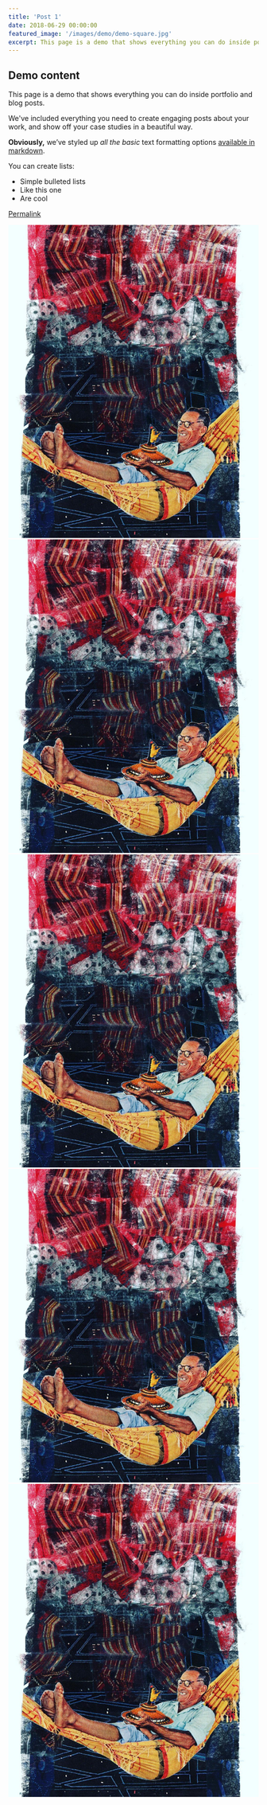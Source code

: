 ```yaml
---
title: 'Post 1'
date: 2018-06-29 00:00:00
featured_image: '/images/demo/demo-square.jpg'
excerpt: This page is a demo that shows everything you can do inside portfolio and blog posts. We've included everything you need to create engaging posts about your work, and show off your case studies in a beautiful way.
---
```


## Demo content

This page is a demo that shows everything you can do inside portfolio and blog posts.

We've included everything you need to create engaging posts about your work, and show off your case studies in a beautiful way.

**Obviously,** we’ve styled up *all the basic* text formatting options [available in markdown](https://github.com/adam-p/markdown-here/wiki/Markdown-Cheatsheet).

You can create lists:

* Simple bulleted lists
* Like this one
* Are cool

<a href="">Permalink</a>

<div class="gallery" data-columns="5">
	<img src="/images/289162276_7743003502407764_2439089469015285449_n.jpg">
	<img src="/images/289162276_7743003502407764_2439089469015285449_n.jpg">
	<img src="/images/289162276_7743003502407764_2439089469015285449_n.jpg">
	<img src="/images/289162276_7743003502407764_2439089469015285449_n.jpg">
	<img src="/images/289162276_7743003502407764_2439089469015285449_n.jpg">
</div>
